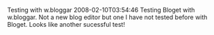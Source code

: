Testing with w.bloggar
2008-02-10T03:54:46
Testing Bloget with w.bloggar. Not a new blog editor but one I have not tested before with Bloget. Looks like another sucessful test!

